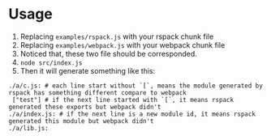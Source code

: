 # Usage 
1. Replacing `examples/rspack.js` with your rspack chunk file
2. Replacing `examples/webpack.js` with your webpack chunk file
3. Noticed that, these two file should be corresponded.
4. `node src/index.js`
5. Then it will generate something like this:
```
./a/c.js: # each line start without `[`, means the module generated by rspack has something different compare to webpack
 ["test"] # if the next line started with `[`, it means rspack generated these exports but webpack didn't
./a/index.js: # if the next line is a new module id, it means rspack generated this module but webpack didn't
./a/lib.js:
```

